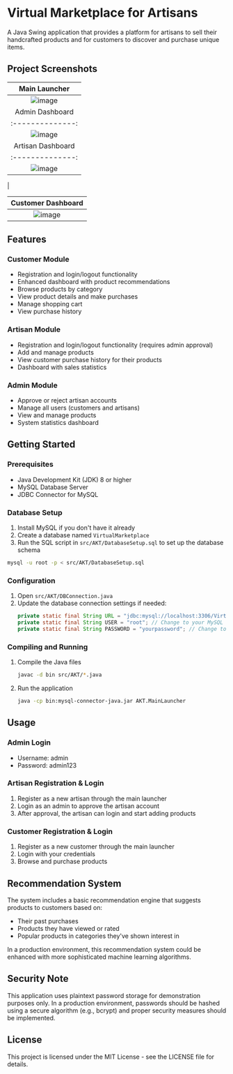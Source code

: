 # Virtual Marketplace for Artisans

A Java Swing application that provides a platform for artisans to sell their handcrafted products and for customers to discover and purchase unique items.

## Project Screenshots

| Main Launcher |
|:------------:|
| ![image](https://github.com/user-attachments/assets/1f2f7d3e-9137-414c-b16c-2c99887f392c)
| Admin Dashboard | 
|:--------------:|
 | ![image](https://github.com/user-attachments/assets/9d8f07c5-c6c7-4dd4-9942-a49f070c6bc9)
 | Artisan Dashboard |
 |:--------------:|
 | ![image](https://github.com/user-attachments/assets/75976b69-7e75-466a-9aea-4560997a6aaa)
 |

| Customer Dashboard |
|:------------------:|
| ![image](https://github.com/user-attachments/assets/39d7b03b-7c23-460f-95dc-0a17895f5203)

## Features

### Customer Module
- Registration and login/logout functionality
- Enhanced dashboard with product recommendations
- Browse products by category
- View product details and make purchases
- Manage shopping cart
- View purchase history

### Artisan Module
- Registration and login/logout functionality (requires admin approval)
- Add and manage products
- View customer purchase history for their products
- Dashboard with sales statistics

### Admin Module
- Approve or reject artisan accounts
- Manage all users (customers and artisans)
- View and manage products
- System statistics dashboard

## Getting Started

### Prerequisites
- Java Development Kit (JDK) 8 or higher
- MySQL Database Server
- JDBC Connector for MySQL

### Database Setup
1. Install MySQL if you don't have it already
2. Create a database named `VirtualMarketplace`
3. Run the SQL script in `src/AKT/DatabaseSetup.sql` to set up the database schema

```bash
mysql -u root -p < src/AKT/DatabaseSetup.sql
```

### Configuration
1. Open `src/AKT/DBConnection.java`
2. Update the database connection settings if needed:
   ```java
   private static final String URL = "jdbc:mysql://localhost:3306/VirtualMarketplace";
   private static final String USER = "root"; // Change to your MySQL username
   private static final String PASSWORD = "yourpassword"; // Change to your MySQL password
   ```

### Compiling and Running
1. Compile the Java files
   ```bash
   javac -d bin src/AKT/*.java
   ```
2. Run the application
   ```bash
   java -cp bin:mysql-connector-java.jar AKT.MainLauncher
   ```

## Usage

### Admin Login
- Username: admin
- Password: admin123

### Artisan Registration & Login
1. Register as a new artisan through the main launcher
2. Login as an admin to approve the artisan account
3. After approval, the artisan can login and start adding products

### Customer Registration & Login
1. Register as a new customer through the main launcher
2. Login with your credentials
3. Browse and purchase products

## Recommendation System

The system includes a basic recommendation engine that suggests products to customers based on:
- Their past purchases
- Products they have viewed or rated
- Popular products in categories they've shown interest in

In a production environment, this recommendation system could be enhanced with more sophisticated machine learning algorithms.

## Security Note

This application uses plaintext password storage for demonstration purposes only. In a production environment, passwords should be hashed using a secure algorithm (e.g., bcrypt) and proper security measures should be implemented.

## License

This project is licensed under the MIT License - see the LICENSE file for details.
